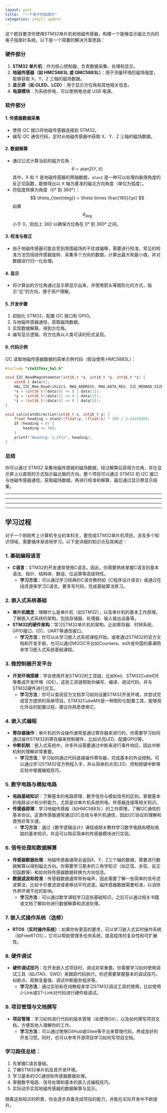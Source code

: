 ```yaml
---
layout: post
title:  "⼀个电⼦的指南针"
categories: jekyll update
---
```


<script src="https://polyfill.io/v3/polyfill.min.js?features=es6"></script>
<script id="MathJax-script" async src="https://cdn.jsdelivr.net/npm/mathjax@3/es5/tex-mml-chtml.js"></script>


这个题目要求你使用STM32单片机和地磁传感器，构建一个能够显示磁北方向的电子指南针系统。以下是一个简要的解决方案思路：

### 硬件部分
1. **STM32 单片机**：作为核心控制器，负责数据采集、处理和显示。
2. **地磁传感器（如 HMC5883L 或 QMC5883L）**：用于测量环境的磁场强度，能够获取 X、Y、Z 三轴的磁场数据。
3. **显示屏（如 OLED、LCD）**：用于显示方位角和其他相关信息。
4. **电源模块**：为系统供电，可以使用电池或 USB 电源。

### 软件部分
#### 1. **传感器数据采集**
   - 使用 I2C 接口将地磁传感器连接到 STM32。
   - 编写 I2C 通信代码，定时从地磁传感器中获取 X、Y、Z 三轴的磁场数据。

#### 2. **数据解算**
   - 通过公式计算当前的磁方位角：
     $$
      \theta = \text{atan2}(Y, X)
     $$
     其中，X 和 Y 是地磁传感器的两轴数据，`atan2` 是一种可以处理四象限角度的反正切函数，能够得出以 X 轴为基准的磁北方向角度（单位为弧度）。
   - 将弧度转换为角度（0° 到 360°）：
     $$
     \theta_{\text{deg}} = \theta \times \frac{180}{\pi}
     $$
     如果 $$ \theta_{\text{deg}} $$ 小于 0，则加上 360 以确保方位角在 0° 到 360° 之间。

#### 3. **校准与修正**
   - 由于地磁传感器可能会受到周围磁场的干扰或偏移，需要进行校准。常见的校准方法包括绕传感器旋转、采集多个方向的数据，计算出最大和最小值，并对数据进行归一化处理。

#### 4. **显示**
   - 将计算出的方位角通过显示屏显示出来，并使用箭头等图形化的方式，指示“北”的方向，便于用户理解。

#### 5. **开发步骤**
   1. 初始化 STM32，配置 I2C 接口和 GPIO。
   2. 与地磁传感器通信，获取磁场数据。
   3. 实现数据解算，得到方位角。
   4. 编写显示逻辑，将方位角以人类可读的形式呈现。

#### 6. **代码示例**
   I2C 读取地磁传感器数据的简单示例代码（假设使用 HMC5883L）：
   
   ```c
   #include "stm32f4xx_hal.h"
   
   void I2C_ReadMagnetometer(int16_t *x, int16_t *y, int16_t *z) {
       uint8_t data[6];
       HAL_I2C_Mem_Read(&hi2c1, MAG_ADDRESS, MAG_DATA_REG, I2C_MEMADD_SIZE_8BIT, data, 6, HAL_MAX_DELAY);
       *x = (int16_t)(data[0] << 8 | data[1]);
       *y = (int16_t)(data[2] << 8 | data[3]);
       *z = (int16_t)(data[4] << 8 | data[5]);
   }

   void calculateDirection(int16_t x, int16_t y) {
       float heading = atan2((float)y, (float)x) * 180 / 3.14159265;
       if (heading < 0) {
           heading += 360;
       }
       printf("Heading: %.2f\n", heading);
   }
   ```

### 总结
你可以通过 STM32 采集地磁传感器的磁场数据，经过解算后获得方位角，并在显示屏上以直观的方式指示磁北极的方向。整个项目可以通过 STM32 的 I2C 接口与地磁传感器通信，获取磁场数据，再进行校准和解算，最后通过显示屏显示结果。  



---
---
---
---  

## 学习过程

对于一个刚刚考上计算机专业的本科生，要完成STM32单片机项目，涉及多个知识领域，需要循序渐进地学习。以下是详细的知识点及其阐述：

### 1. **基础编程语言**
   - **C语言**：STM32的开发通常使用C语言。因此，你需要熟练掌握C语言的基本语法、指针、结构体、数组、位运算等高级特性。
     - **学习方法**：可以通过学习经典的C语言教材如《C程序设计语言》或通过在线资源来学习C语言。要多写代码，完成基础算法练习。
   
### 2. **嵌入式系统基础**
   - **单片机概念**：理解什么是单片机（如STM32），以及单片机的基本工作原理。了解嵌入式系统的架构，包括存储器、处理器、输入输出设备等。
   - **STM32的硬件架构**：学习STM32单片机的架构，比如寄存器、时钟系统、GPIO接口、I2C、UART等通信接口。
     - **学习方法**：你可以从学习嵌入式系统课程开始，或者通过STM32的官方文档和开发手册。也可以通过MOOC平台如Coursera、edX或中国的慕课网来学习嵌入式系统基础课程。

### 3. **微控制器开发平台**
   - **开发环境搭建**：学会使用开发STM32的工具链，比如Keil、STM32CubeIDE等集成开发环境（IDE）。这些工具链帮助你编写、编译、调试代码，并与STM32硬件进行交互。
     - **学习方法**：你可以查阅官方文档学习如何设置STM32开发环境，并尝试完成官方提供的简单项目。STM32CubeMX是一种图形化配置工具，能够简化外设的配置过程，建议你熟悉使用它。
   
### 4. **嵌入式编程**
   - **寄存器操作**：单片机的外设操作通常是通过寄存器来进行的。你需要学习如何通过操作STM32的寄存器来控制硬件，比如点亮LED、配置GPIO等。
   - **中断机制**：嵌入式系统中，许多外设需要通过中断来进行事件响应，因此中断机制的理解非常重要。
     - **学习方法**：学习如何通过代码直接操作寄存器，完成基本的外设控制。可以通过学习STM32官方例程入手，并从简单的点亮LED、控制按键中断等实验中掌握编程技巧。

### 5. **数字电路与模拟电路**
   - **电路基础知识**：了解基本的电路原理、数字信号与模拟信号的区别。掌握基本的电路设计和分析能力，尤其是对单片机系统供电、传感器连接等相关知识。
   - **传感器原理**：学习地磁传感器（如HMC5883L）的工作原理，了解I2C通信的基本协议。这类传感器通常通过I2C总线与单片机通信，因此I2C协议的理解和使用非常关键。
     - **学习方法**：通过《数字逻辑设计》课程或相关教材学习数字电路和模拟电路的基本知识，并且可以购买简单的传感器模块进行实验。

### 6. **信号处理和数据解算**
   - **传感器数据处理**：地磁传感器通常会返回X、Y、Z三个轴的数据，需要进行数据解算以得到磁北方向。你需要学习基本的三角学知识（如正弦、余弦、反正切函数等）和如何将传感器数据转换为方向信息。
   - **数据滤波和校准**：传感器数据通常带有噪声，因此需要了解一些简单的信号滤波算法，比如卡尔曼滤波或者移动平均滤波。磁传感器数据需要校准，以消除外界环境干扰的影响。
     - **学习方法**：可以通过数学课程学习这些基础知识。之后可以通过相关书籍或文档了解如何进行数据解算和滤波处理。

### 7. **嵌入式操作系统（选修）**
   - **RTOS（实时操作系统）**：如果你有更高的要求，可以学习嵌入式实时操作系统（如FreeRTOS），它可以帮助管理多任务系统，提高程序的复杂性和可扩展性。

### 8. **硬件调试**
   - **硬件调试技巧**：在开发嵌入式项目时，调试非常重要。你需要学习如何使用调试工具（如JTAG、SWD）来跟踪代码执行。你还需要掌握基本的调试技巧，如断点、观察变量值、调试中断服务程序等。
     - **学习方法**：通过实验和在线教程来学习STM32调试工具的使用，比如使用J-Link或ST-Link对代码进行硬件级调试。

### 9. **项目管理与文档撰写**
   - **项目管理**：学习如何进行代码的版本管理（如使用Git），以及如何撰写项目文档，方便其他人理解你的工作。
     - **学习方法**：可以通过使用GitHub或Gitee等平台来管理代码，养成良好的开发习惯。同时，也可以参考开源项目学习如何写项目文档。

### 学习路径总结：
1. 先掌握C语言基础。
2. 了解STM32单片机及其开发环境。
3. 学习基本的I2C通信和传感器数据处理。
4. 掌握数字电路、信号处理和基本的嵌入式编程技巧。
5. 实际动手实现地磁传感器的数据解算与显示。

随着这些知识的积累，你会逐步具备完成项目的能力，并能在实际开发中不断提升。


